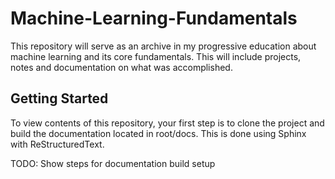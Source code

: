 # Machine-Learning-Fundamentals
This repository will serve as an archive in my progressive education about machine learning and its core fundamentals. This will include projects, notes and documentation on what was accomplished.

## Getting Started
To view contents of this repository, your first step is to clone the project and build the documentation located in root/docs. This is done using Sphinx with ReStructuredText.

TODO: Show steps for documentation build setup